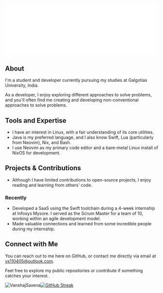 ![Welcome](./gifs/topGif(5)-501-delay.gif)

## About
I'm a student and developer currently pursuing my studies at Galgotias University, India.

As a developer, I enjoy exploring different approaches to solve problems, and you'll often find me creating and developing non-conventional approaches to solve problems.

## Tools and Expertise

- I have an interest in Linux, with a fair understanding of its core utilities.
- Java is my preferred language, and I also know Swift, Lua (particularly from Neovim), Nix, and Bash.
- I use Neovim as my primary code editor and a bare-metal Linux install of NixOS for development.

## Projects & Contributions


- Although I have limited contributions to open-source projects, I enjoy reading and learning from others' code.

### Recently


- Developed a SaaS using the Swift toolchain during a 4-week internship at Infosys Mysore. I served as the Scrum Master for a team of 10, working within an agile development model.
- Made valuable connections and learned from some incredible people during my internship.


## Connect with Me


You can reach out to me here on GitHub, or contact me directly via email at [vs110405@outlook.com](mailto:vs110405@outlook.com).

Feel free to explore my public repositories or contribute if something catches your interest.

<p><img align="left" src="https://github-readme-stats.vercel.app/api/top-langs?username=VanshajSaxena&show_icons=true&locale=en&layout=compact" alt="VanshajSaxena" /></p>
<a href="https://git.io/streak-stats"><img src="https://streak-stats.demolab.com?user=VanshajSaxena&hide_border=true" alt="GitHub Streak" /></a>
